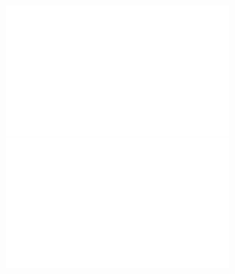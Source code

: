 ![](https://raw.githubusercontent.com/OKEnterprises/my-statistics/master/generated/overview.svg#gh-dark-mode-only)
![](https://raw.githubusercontent.com/OKEnterprises/my-statistics/master/generated/overview.svg#gh-light-mode-only)
